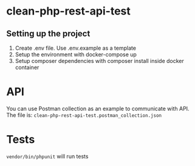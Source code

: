 # clean-php-rest-api-test
## Setting up the project
1. Create .env file. Use .env.example as a template
2. Setup the environment with docker-compose up
3. Setup composer dependencies with composer install inside docker container

# API
You can use Postman collection as an example to communicate with API. The file is: `clean-php-rest-api-test.postman_collection.json`

# Tests

`vendor/bin/phpunit` will run tests
